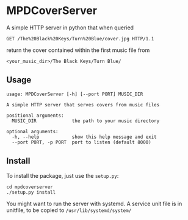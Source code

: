 # MPDCoverServer

A simple HTTP server in python that when queried

    GET /The%20Black%20Keys/Turn%20Blue/cover.jpg HTTP/1.1

return the cover contained within the first music file from

    <your_music_dir>/The Black Keys/Turn Blue/

## Usage

```
usage: MPDCoverServer [-h] [--port PORT] MUSIC_DIR

A simple HTTP server that serves covers from music files

positional arguments:
  MUSIC_DIR             the path to your music directory

optional arguments:
  -h, --help            show this help message and exit
  --port PORT, -p PORT  port to listen (default 8000)
```                                                     

## Install

To install the package, just use the `setup.py`:

```
cd mpdcoverserver
./setup.py install
```

You might want to run the server with systemd. A service unit file is in unitfile, to be copied to `/usr/lib/systemd/system/`



